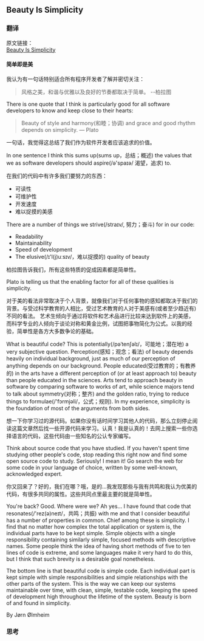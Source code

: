 ## Beauty Is Simplicity

### 翻译

原文链接：  
[Beauty Is Simplicity](https://97-things-every-x-should-know.gitbooks.io/97-things-every-programmer-should-know/content/en/thing_05/)

#### 简单即是美

我认为有一句话特别适合所有程序开发者了解并密切关注：

> 风格之美，和谐与优雅以及良好的节奏都取决于简单。 --柏拉图

There is one quote that I think is particularly good for all software developers to know and keep close to their hearts:

> Beauty of style and harmony(和睦；协调) and grace and good rhythm depends on simplicity. — Plato

一句话，我觉得这总结了我们作为软件开发者应该追求的价值。

In one sentence I think this sums up(sums up，总结；概述) the values that we as software developers should aspire(/ə'spaɪə/ 渴望，追求) to.

在我们的代码中有许多我们要努力的东西：

* 可读性
* 可维护性
* 开发速度
* 难以捉摸的美感

There are a number of things we strive(/straɪv/, 努力；奋斗) for in our code:

* Readability
* Maintainability
* Speed of development
* The elusive(/ɪ'l(j)uːsɪv/，难以捉摸的) quality of beauty

柏拉图告诉我们，所有这些特质的促成因素都是简单性。

Plato is telling us that the enabling factor for all of these qualities is simplicity.

对于美的看法非常取决于个人背景，就像我们对于任何事物的感知都取决于我们的背景。与受过科学教育的人相比，受过艺术教育的人对于美感有(或者至少趋近有)不同的看法。 艺术生倾向于通过将软件和艺术品进行比较来达到软件上的美感，而科学专业的人倾向于谈论对称和黄金比例，试图把事物简化为公式。以我的经验，简单性是各方大多数争论的基础。

What is beautiful code? This is potentially(/pəˈtenʃəlɪ/，可能地；潜在地) a very subjective question. Perception(感知；观念；看法) of beauty depends heavily on individual background, just as much of our perception of anything depends on our background. People educated(受过教育的；有教养的) in the arts have a different perception of (or at least approach to) beauty than people educated in the sciences. Arts  tend to approach beauty in software by comparing software to works of art, while science majors tend to talk about symmetry(对称；整齐) and the golden ratio, trying to reduce things to formulae(/'fɔrmjəli/，公式；规则). In my experience, simplicity is the foundation of most of the arguments from both sides.

想一下你学习过的源代码。如果你没有话时间学习其他人的代码，那么立刻停止阅读这篇文章然后找一些开源代码来学习。认真！我是认真的！去网上搜索一些你选择语言的代码，这些代码由一些知名的公认专家编写。

Think about source code that you have studied. If you haven't spent time studying other people's code, stop reading this right now and find some open source code to study. Seriously! I mean it! Go search the web for some code in your language of choice, written by some well-known, acknowledged expert.

你又回来了？好的，我们在哪？哦，是的...我发现那些与我有共鸣和我认为优美的代码，有很多共同的属性。这些共同点里最主要的就是简单性。

You're back? Good. Where were we? Ah yes... I have found that code that resonates(/'rez(ə)neɪt/，共鸣；共振) with me and that I consider beautiful has a number of properties in common. Chief among these is simplicity. I find that no matter how complex the total application or system is, the individual parts have to be kept simple. Simple objects with a single responsibility containing similarly simple, focused methods with descriptive names. Some people think the idea of having short methods of five to ten lines of code is extreme, and some languages make it very hard to do this, but I think that such brevity is a desirable goal nonetheless.

The bottom line is that beautiful code is simple code. Each individual part is kept simple with simple responsibilities and simple relationships with the other parts of the system. This is the way we can keep our systems maintainable over time, with clean, simple, testable code, keeping the speed of development high throughout the lifetime of the system. Beauty is born of and found in simplicity.

By Jørn Ølmheim

### 思考

